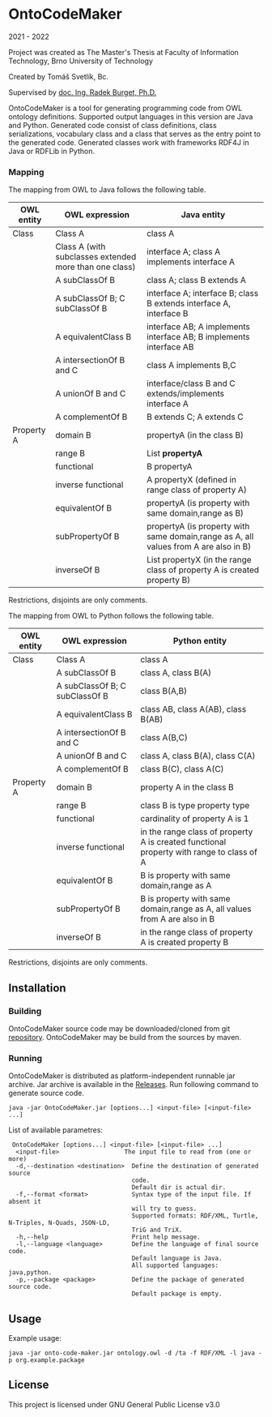 # OntoCodeMaker

2021 - 2022

Project was created as The Master's Thesis at Faculty of Information Technology, Brno University of Technology  

Created by Tomáš Svetlík, Bc.

Supervised by [doc. Ing. Radek Burget, Ph.D.](https://www.fit.vut.cz/person/burgetr/.cs)


OntoCodeMaker is a tool for generating programming code from OWL ontology definitions. 
Supported output languages in this version are Java and Python. Generated code consist of class definitions, class serializations, vocabulary class and a class that serves as the entry point to the generated code. 
Generated classes work with frameworks RDF4J in Java or RDFLib in Python.

### Mapping
The mapping from OWL to Java follows the following table.

| OWL entity    | OWL expression            | Java entity  |
| ------------- | -------------             |------------- |
| Class         | Class A                   | class A      |
|               | Class A (with subclasses extended more than one class)  |interface A; class A implements interface A   |
|               | A subClassOf B            | class A; class B extends A |
|               | A subClassOf B; C subClassOf B|interface A; interface B; class B extends interface A, interface B |
|               | A equivalentClass B       | interface AB;  A implements interface AB; B implements interface AB|
|               | A intersectionOf B and C  |  class A implements B,C    |
|               | A unionOf B and C         | interface/class B and C extends/implements interface A |
|               | A complementOf B          | B extends C; A extends C      |
| Property A    | domain B                  | propertyA (in the class B) |
|               | range B                   | List<B> propertyA |
|               | functional                | B propertyA |
|               | inverse functional        | A propertyX (defined in range class of property A)|
|               | equivalentOf B            | propertyA (is property with same domain,range as B) |
|               | subPropertyOf B           | propertyA (is property with same domain,range as A, all values from A are also in B) |
|               | inverseOf B               | List<A> propertyX (in the range class of property A is created property B) |

Restrictions, disjoints are only comments.


The mapping from OWL to Python follows the following table.

| OWL entity    | OWL expression            | Python entity  |
| ------------- | -------------             |------------- |
| Class         | Class A                   | class A      |
|               | A subClassOf B            | class A, class B(A) |
|               | A subClassOf B; C subClassOf B| class B(A,B) |
|               | A equivalentClass B       | class AB, class A(AB), class B(AB)|
|               | A intersectionOf B and C  | class A(B,C)    |
|               | A unionOf B and C         | class A, class B(A), class C(A) |
|               | A complementOf B          | class B(C), class A(C)      |
| Property A    | domain B                  | property A in the class B |
|               | range B                   | class B is type property type |
|               | functional                | cardinality of property A is 1 |
|               | inverse functional        | in the range class of property A is created functional property with range to class of A|
|               | equivalentOf B            | B is property with same domain,range as A |
|               | subPropertyOf B           | B is property with same domain,range as A, all values from A are also in B |
|               | inverseOf B               | in the range class of property A is created property B |

Restrictions, disjoints are only comments.


## Installation

### Building 

OntoCodeMaker source code may be downloaded/cloned from git [repository](https://github.com/tomsvet/onto-code-maker).
OntoCodeMaker may be build from the sources by maven. 


### Running

OntoCodeMaker is distributed as platform-independent runnable jar archive. 
Jar archive is available in the [Releases](https://github.com/tomsvet/onto-code-maker/releases).
Run following command to generate source code.
``` shell
java -jar OntoCodeMaker.jar [options...] <input-file> [<input-file> ...]
```
List of available parametres:
``` 
 OntoCodeMaker [options...] <input-file> [<input-file> ...]
  <input-file>                  The input file to read from (one or more)
  -d,--destination <destination>  Define the destination of generated source
                                  code.
                                  Default dir is actual dir.
  -f,--format <format>            Syntax type of the input file. If absent it
                                  will try to guess.
                                  Supported formats: RDF/XML, Turtle, N-Triples, N-Quads, JSON-LD,
                                  TriG and TriX.
  -h,--help                       Print help message.
  -l,--language <language>        Define the language of final source code.
                                  Default language is Java.
                                  All supported languages: java,python.
  -p,--package <package>          Define the package of generated source code.
                                  Default package is empty.
```
## Usage
Example usage:

``` shell
java -jar onto-code-maker.jar ontology.owl -d /ta -f RDF/XML -l java -p org.example.package
```

## License
This project is licensed under GNU General Public License v3.0
